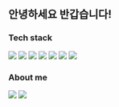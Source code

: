<h2>안녕하세요 반갑습니다!</h2>

<h3>Tech stack</h3>
<div>
  <img src="https://img.shields.io/badge/HTML5-E34F26?style=for-the-badge&logo=HTML5&logoColor=white"/>
  <img src="https://img.shields.io/badge/CSS3-1572B6?style=for-the-badge&logo=CSS3&logoColor=white"/>
  <img src="https://img.shields.io/badge/JavaScript-F7DF1E?style=for-the-badge&logo=JavaScript&logoColor=white"/>
  <img src="https://img.shields.io/badge/-TypeScript-3178C6?style=for-the-badge&logo=TypeScript&logoColor=white"/>
  <img src="https://img.shields.io/badge/React-61DAFB?style=for-the-badge&logo=React&logoColor=white"/>
    <img src="https://img.shields.io/badge/Redux-764ABC?style=for-the-badge&logo=Redux&logoColor=white"/>
  <img src="https://img.shields.io/badge/styled--components-DB7093?style=for-the-badge&logo=styled-components&logoColor=white"/>
</div>

<h3>About me</h3>
<div>
  <img src="https://img.shields.io/badge/Gmail-EA4335?style=for-the-badge&logo=Gmail&logoColor=white"/>
  <a href="https://velog.io/@donggoo">
    <img src="https://img.shields.io/badge/Blog-20C997?style=for-the-badge&logo=Velog&logoColor=white"/>
  </a>
</div>
